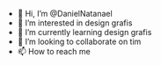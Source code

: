 - 👋 Hi, I’m @DanielNatanael
- 👀 I’m interested in design grafis
- 🌱 I’m currently learning design grafis
- 💞️ I’m looking to collaborate on tim
- 📫 How to reach me 

<!---
DanielNatanael/DanielNatanael is a ✨ special ✨ repository because its `README.md` (this file) appears on your GitHub profile.
You can click the Preview link to take a look at your changes.
--->
